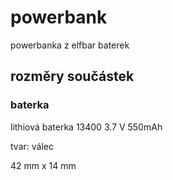 # powerbank
powerbanka z elfbar baterek

## rozměry součástek

### baterka
lithiová baterka 13400 3.7 V 550mAh

tvar: válec

42 mm x 14 mm